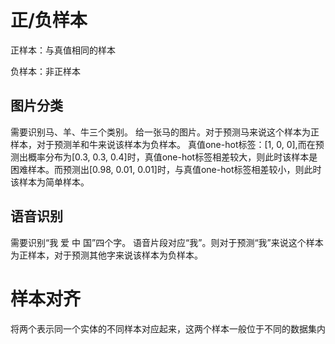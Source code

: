 # 正/负样本

正样本：与真值相同的样本

负样本：非正样本

## 图片分类

需要识别马、羊、牛三个类别。
给一张马的图片。对于预测马来说这个样本为正样本，对于预测羊和牛来说该样本为负样本。
真值one-hot标签：[1, 0, 0],而在预测出概率分布为[0.3, 0.3, 0.4]时，真值one-hot标签相差较大，则此时该样本是困难样本。而预测出[0.98, 0.01, 0.01]时，与真值one-hot标签相差较小，则此时该样本为简单样本。

## 语音识别

需要识别“我 爱 中 国”四个字。
语音片段对应“我”。则对于预测“我”来说这个样本为正样本，对于预测其他字来说该样本为负样本。





# 样本对齐

将两个表示同一个实体的不同样本对应起来，这两个样本一般位于不同的数据集内





